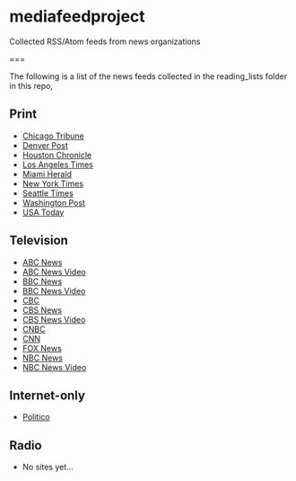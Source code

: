 # mediafeedproject
Collected RSS/Atom feeds from news organizations

===

The following is a list of the news feeds collected in the reading_lists folder in this repo, 

Print
---

* [Chicago Tribune](https://github.com/mediafeedproject/mediafeedproject/blob/master/reading_lists/chicagoTribune.opml)
* [Denver Post](https://github.com/mediafeedproject/mediafeedproject/blob/master/reading_lists/denverPost.opml)
* [Houston Chronicle](https://github.com/mediafeedproject/mediafeedproject/blob/master/reading_lists/houstonChronicle.opml)
* [Los Angeles Times](https://github.com/mediafeedproject/mediafeedproject/blob/master/reading_lists/losAngelesTimes.opml)
* [Miami Herald](https://github.com/mediafeedproject/mediafeedproject/blob/master/reading_lists/miamiHerald.opml)
* [New York Times](https://github.com/mediafeedproject/mediafeedproject/blob/master/reading_lists/nytRiver.opml)
* [Seattle Times](https://github.com/mediafeedproject/mediafeedproject/blob/master/reading_lists/seattleTimes.opml)
* [Washington Post](https://github.com/mediafeedproject/mediafeedproject/blob/master/reading_lists/washingtonPost.opml)
* [USA Today](https://github.com/mediafeedproject/mediafeedproject/blob/master/reading_lists/usaToday.opml)

Television
---

* [ABC News](https://github.com/mediafeedproject/mediafeedproject/blob/master/reading_lists/abcNews.opml)
* [ABC News Video](https://github.com/mediafeedproject/mediafeedproject/blob/master/reading_lists/abcNewsVideo.opml)
* [BBC News](https://github.com/mediafeedproject/mediafeedproject/blob/master/reading_lists/bbcNews.opml)
* [BBC News Video](https://github.com/mediafeedproject/mediafeedproject/blob/master/reading_lists/bbcNewsVideo.opml)
* [CBC](https://github.com/mediafeedproject/mediafeedproject/blob/master/reading_lists/cbcNews.opml)
* [CBS News](https://github.com/mediafeedproject/mediafeedproject/blob/master/reading_lists/cbsNews.opml)
* [CBS News Video](https://github.com/mediafeedproject/mediafeedproject/blob/master/reading_lists/cbsNewsVideo.opml)
* [CNBC](https://github.com/mediafeedproject/mediafeedproject/blob/master/reading_lists/cnbcNews.opml)
* [CNN](https://github.com/mediafeedproject/mediafeedproject/blob/master/reading_lists/cnnNews.opml)
* [FOX News](https://github.com/mediafeedproject/mediafeedproject/blob/master/reading_lists/foxNews.opml)
* [NBC News](https://github.com/mediafeedproject/mediafeedproject/blob/master/reading_lists/nbcNews.opml)
* [NBC News Video](https://github.com/mediafeedproject/mediafeedproject/blob/master/reading_lists/nbcNewsVideo.opml)

Internet-only
---

* [Politico](https://github.com/mediafeedproject/mediafeedproject/blob/master/reading_lists/PoliticoFeeds.opml)



Radio
---

* No sites yet...
